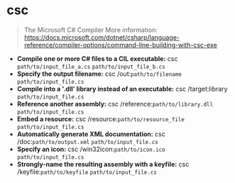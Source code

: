 # csc
> The Microsoft C# Compiler
> More information: <https://docs.microsoft.com/dotnet/csharp/language-reference/compiler-options/command-line-building-with-csc-exe>
- **Compile one or more C# files to a CIL executable:**
csc `path/to/input_file_a.cs` `path/to/input_file_b.cs`
- **Specify the output filename:**
csc /out:`path/to/filename` `path/to/input_file.cs`
- **Compile into a '.dll' library instead of an executable:**
csc /target:library `path/to/input_file.cs`
- **Reference another assembly:**
csc /reference:`path/to/library.dll` `path/to/input_file.cs`
- **Embed a resource:**
csc /resource:`path/to/resource_file` `path/to/input_file.cs`
- **Automatically generate XML documentation:**
csc /doc:`path/to/output.xml` `path/to/input_file.cs`
- **Specify an icon:**
csc /win32icon:`path/to/icon.ico` `path/to/input_file.cs`
- **Strongly-name the resulting assembly with a keyfile:**
csc /keyfile:`path/to/keyfile` `path/to/input_file.cs`
